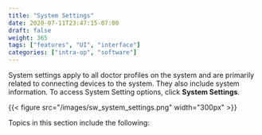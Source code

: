 ```yaml
---
title: "System Settings"
date: 2020-07-11T23:47:15-07:00
draft: false
weight: 365
tags: ["features", "UI", "interface"]
categories: ["intra-op", "software"]
---
```


System settings apply to all doctor profiles on the system and are primarily related to connecting devices to the system. They also include system information. To access System Setting options, click **System Settings**.

{{< figure src="/images/sw_system_settings.png" width="300px" >}}

Topics in this section include the following:

